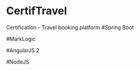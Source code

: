 # CertifTravel
Certification - Travel booking platform 
#Spring Boot

#MarkLogic

#AngularJS 2

#NodeJS
